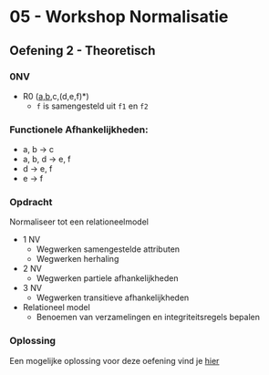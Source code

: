 # 05 - Workshop Normalisatie

## Oefening 2 - Theoretisch

### 0NV
- R0 (<ins>a,b</ins>,c,(d,e,f)*)
    - `f` is samengesteld uit `f1` en `f2`

### Functionele Afhankelijkheden:​
- a, b → c​
- a, b, d → e, f​
- d → e, f​
- e → f

### Opdracht
Normaliseer tot een relationeelmodel
- 1 NV
    - Wegwerken samengestelde attributen
    - Wegwerken herhaling
- 2 NV
    - Wegwerken partiele afhankelijkheden
- 3 NV
    - Wegwerken transitieve afhankelijkheden
- Relationeel model
    - Benoemen van verzamelingen en integriteitsregels bepalen

### Oplossing
Een mogelijke oplossing voor deze oefening vind je [hier](../solutions/exercise-2.md)
